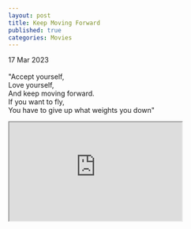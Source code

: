 ```yaml
---
layout: post
title: Keep Moving Forward
published: true
categories: Movies
---
```

17 Mar 2023
<br>
<br>
"Accept yourself,
<br>
 Love yourself,
 <br>
 And keep moving forward.
 <br>
 If you want to fly, 
 <br>
 You have to give up what weights you down"
 <br>
 <!--more-->
 <iframe src="https://drive.google.com/file/d/1ZQ77vQHJm48RSP_2QKUqLdYGYasgIq1X/preview" width="350" height="200" allow="autoplay"></iframe>
